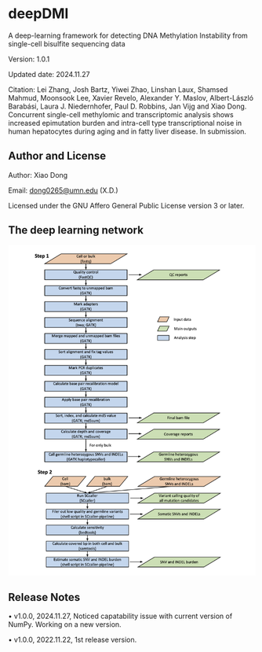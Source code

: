 # deepDMI
A deep-learning framework for detecting DNA Methylation Instability from single-cell bisulfite sequencing data

Version: 1.0.1

Updated date: 2024.11.27

Citation: Lei Zhang, Josh Bartz, Yiwei Zhao, Linshan Laux, Shamsed Mahmud, Moonsook Lee, Xavier Revelo, Alexander Y. Maslov, Albert-László Barabási, Laura J. Niedernhofer, Paul D. Robbins, Jan Vijg and Xiao Dong. Concurrent single-cell methylomic and transcriptomic analysis shows increased epimutation burden and intra-cell type transcriptional noise in human hepatocytes during aging and in fatty liver disease. In submission.

#####
## Author and License

Author: Xiao Dong

Email: dong0265@umn.edu (X.D.)

Licensed under the GNU Affero General Public License version 3 or later.

#####
## The deep learning network

![alt text](https://github.com/XiaoDongLab/SCcaller-pipeline/blob/main/sccaller_pipeline_flowchart_v1.0.0.png)

#####
## Release Notes
• v1.0.0, 2024.11.27, Noticed capatability issue with current version of NumPy. Working on a new version.

• v1.0.0, 2022.11.22, 1st release version.
